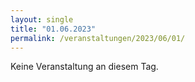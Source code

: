 ```yaml
---
layout: single
title: "01.06.2023"
permalink: /veranstaltungen/2023/06/01/
---
```


Keine Veranstaltung an diesem Tag.
